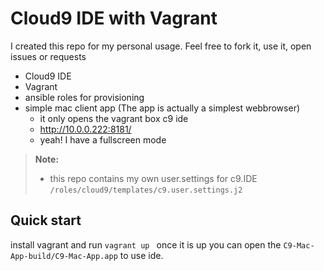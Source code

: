 Cloud9 IDE with Vagrant
===============

I created this repo for my personal usage. 
Feel free to fork it, use it, open issues or requests

- Cloud9 IDE 
- Vagrant
- ansible roles for provisioning
- simple mac client app (The app is actually a simplest webbrowser) 
	- it only opens the vagrant box c9 ide 
	- http://10.0.0.222:8181/
	- yeah! I have a fullscreen mode
	
> **Note:**
> - this repo contains my own user.settings for c9.IDE `/roles/cloud9/templates/c9.user.settings.j2`

Quick start
---
install vagrant and run
`vagrant up `
once it is up you can open the 
`C9-Mac-App-build/C9-Mac-App.app` to use ide.